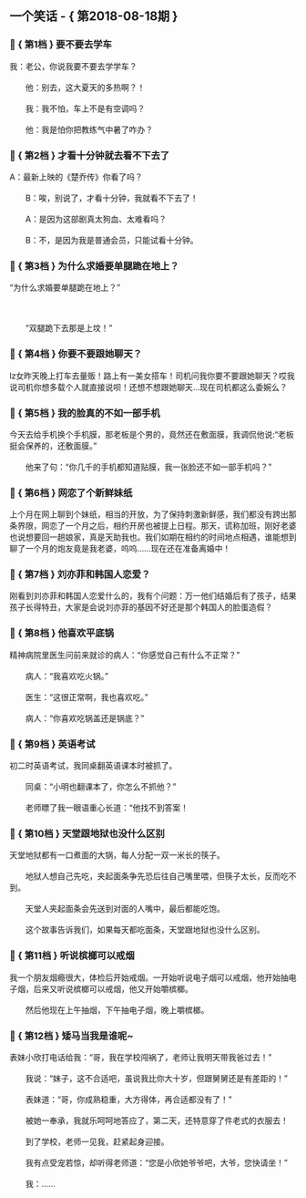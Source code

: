 ## 一个笑话 - { 第2018-08-18期 }
</hr>

### :jack_o_lantern: { 第1档 } 要不要去学车
我：老公，你说我要不要去学学车？<br/><br/>　　他：别去，这大夏天的多热啊？！<br/><br/>　　我：我不怕，车上不是有空调吗？<br/><br/>　　他：我是怕你把教练气中暑了咋办？


### :jack_o_lantern: { 第2档 } 才看十分钟就去看不下去了
A：最新上映的《楚乔传》你看了吗？<br/><br/>　　B：唉，别说了，才看十分钟，我就看不下去了！<br/><br/>　　A：是因为这部剧真太狗血、太难看吗？<br/><br/>　　B：不，是因为我是普通会员，只能试看十分钟。


### :jack_o_lantern: { 第3档 } 为什么求婚要单腿跪在地上？
“为什么求婚要单腿跪在地上？”<br/><br/><br/><br/>　　“双腿跪下去那是上坟！”


### :jack_o_lantern: { 第4档 } 你要不要跟她聊天？
lz女昨天晚上打车去量贩！路上有一美女搭车！司机问我你要不要跟她聊天？哎我说司机你想多载个人就直接说呗！还想不想跟她聊天…现在司机都这么委婉么？


### :jack_o_lantern: { 第5档 } 我的脸真的不如一部手机
今天去给手机换个手机膜，那老板是个男的，竟然还在敷面膜，我调侃他说:“老板挺会保养的，还敷面膜。”<br/><br/>　　他来了句：“你几千的手机都知道贴膜，我一张脸还不如一部手机吗？”


### :jack_o_lantern: { 第6档 } 网恋了个新鲜妹纸
上个月在网上聊到个妹纸，相当的开放，为了保持刺激新鲜感，我们都没有跨出那条界限，网恋了一个月之后，相约开房也被提上日程。那天，谎称加班，刚好老婆也说想要回一趟娘家，真是天助我也。我们如期在相约的时间地点相遇，谁能想到聊了一个月的炮友竟是我老婆，呜呜……现在还在准备离婚中！


### :jack_o_lantern: { 第7档 } 刘亦菲和韩国人恋爱？
刚看到刘亦菲和韩国人恋爱什么的，我有个问题：万一他们结婚后有了孩子，结果孩子长得特丑，大家是会说刘亦菲的基因不好还是那个韩国人的脸蛋造假？


### :jack_o_lantern: { 第8档 } 他喜欢平底锅
精神病院里医生问前来就诊的病人：“你感觉自己有什么不正常？”<br/><br/>　　病人：“我喜欢吃火锅。”<br/><br/>　　医生：“这很正常啊，我也喜欢吃。”<br/><br/>　　病人：“你喜欢吃锅盖还是锅底？”


### :jack_o_lantern: { 第9档 } 英语考试
初二时英语考试，我同桌翻英语课本时被抓了。<br/><br/>　　同桌：“小明也翻课本了，你怎么不抓他？”<br/><br/>　　老师瞟了我一眼语重心长道：“他找不到答案！


### :jack_o_lantern: { 第10档 } 天堂跟地狱也没什么区别
天堂地狱都有一口煮面的大锅，每人分配一双一米长的筷子。<br/><br/>　　地狱人想自己先吃，夹起面条争先恐后往自己嘴里喂，但筷子太长，反而吃不到。<br/><br/>　　天堂人夹起面条会先送到对面的人嘴中，最后都能吃饱。<br/><br/>　　这个故事告诉我们，如果每天都吃面条，天堂跟地狱也没什么区别。


### :jack_o_lantern: { 第11档 } 听说槟榔可以戒烟
我一个朋友烟瘾很大，体检后开始戒烟。一开始听说电子烟可以戒烟，他开始抽电子烟，后来又听说槟榔可以戒烟，他又开始嚼槟榔。<br/><br/>　　然后他现在上午抽烟，下午抽电子烟，晚上嚼槟榔。


### :jack_o_lantern: { 第12档 } 矮马当我是谁呢~
表妹小欣打电话给我：“哥，我在学校闯祸了，老师让我明天带我爸过去！”<br/><br/>　　我说：“妹子，这不合适吧，虽说我比你大十岁，但跟舅舅还是有差距的！”<br/><br/>　　表妹道：“哥，你成熟稳重，大方得体，再合适都没有了！”<br/><br/>　　被她一奉承，我就乐呵呵地答应了，第二天，还特意穿了件老式的衣服去！<br/><br/>　　到了学校，老师一见我，赶紧起身迎接。<br/><br/>　　我有点受宠若惊，却听得老师道：“您是小欣她爷爷吧，大爷，您快请坐！”<br/><br/>　　我：......

